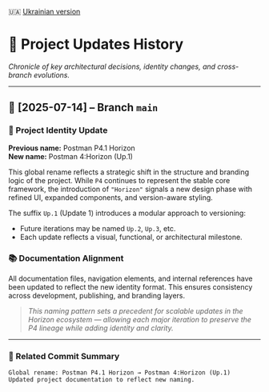 🇺🇦 [Ukrainian version](ProjectUpdatesHistory.md)

# 🧭 Project Updates History  
_Chronicle of key architectural decisions, identity changes, and cross-branch evolutions._

---

## 📌 [2025-07-14] – Branch `main`

### 🔁 Project Identity Update  
**Previous name:** Postman P4.1 Horizon  
**New name:** Postman 4:Horizon (Up.1)

This global rename reflects a strategic shift in the structure and branding logic of the project. While `P4` continues to represent the stable core framework, the introduction of `"Horizon"` signals a new design phase with refined UI, expanded components, and version-aware styling.

The suffix `Up.1` (Update 1) introduces a modular approach to versioning:
- Future iterations may be named `Up.2`, `Up.3`, etc.
- Each update reflects a visual, functional, or architectural milestone.

### 📚 Documentation Alignment  
All documentation files, navigation elements, and internal references have been updated to reflect the new identity format. This ensures consistency across development, publishing, and branding layers.

> _This naming pattern sets a precedent for scalable updates in the Horizon ecosystem — allowing each major iteration to preserve the P4 lineage while adding identity and clarity._

---

### 🔧 Related Commit Summary  
```text
Global rename: Postman P4.1 Horizon → Postman 4:Horizon (Up.1)  
Updated project documentation to reflect new naming.
```
